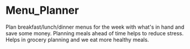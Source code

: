 # Menu_Planner
Plan breakfast/lunch/dinner menus for the week with what's in hand and save some money.
Planning meals ahead of time helps to reduce stress.
Helps in grocery planning and we eat more healthy meals.
